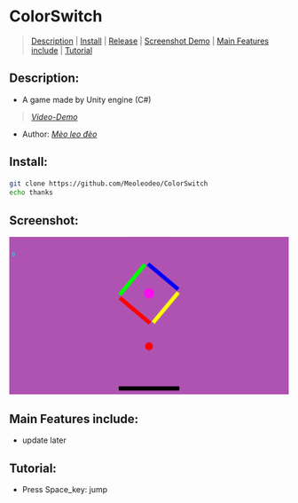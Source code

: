 # ColorSwitch
> [Description](#description) | [Install](#install) | [Release](#download-the-latest-release) | [Screenshot Demo](#screenshot) | [Main Features include](#main-features-include) | [Tutorial](#tutorial)
## Description:
- A game made by Unity engine (C#)
> [_Video-Demo_](https://youtu.be/@meoleodeo)
- Author: [_Mèo leo đèo_](https://github.com/meoleodeo)
## Install:
```bash
git clone https://github.com/Meoleodeo/ColorSwitch
echo thanks
```
## Screenshot:
![DEMO](./screenshoot/Demo.png)
## Main Features include:
- update later
## Tutorial:
- Press Space_key: jump


